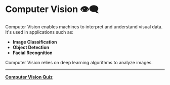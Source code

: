 # Computer Vision 👁️‍🗨️

Computer Vision enables machines to interpret and understand visual data. It's used in applications such as:

- **Image Classification**
- **Object Detection**
- **Facial Recognition**

Computer Vision relies on deep learning algorithms to analyze images.

---

**[Computer Vision Quiz](./quizzes.md)**
